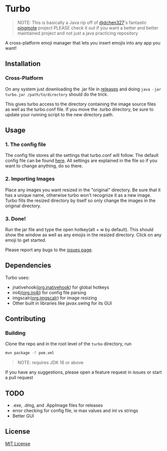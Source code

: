 # Turbo
> NOTE: This is basically a Java rip off of [@dchen327](https://github.com/dchen327)'s fantastic [pingmote](https://github.com/dchen327/pingmote) project
> PLEASE check it out if you want a better and better maintained project and not just a java practicing repository

A cross-platform emoji manager that lets you insert emojis into any app you want!

## Installation
### Cross-Platform
On any system just downloading the .jar file in [releases](https://github.com/ltgr/turbo/releases) and doing `java -jar turbo.jar /path/to/directory` should do the trick.

This gives turbo access to the directory containing the image source files as well as the turbo.conf file.
If you move the .turbo directory, be sure to update your running script to the new directory path.

## Usage
### 1. The config file
The config file stores all the settings that turbo.conf will follow. The default config file can be found [here](https://github.com/ltgr/turbo/blob/master/.turbo/turbo.conf). All settings are explained in the file so if you want to change anything, do so there.

### 2. Importing Images
Place any images you want resized in the "original" directory. Be sure that it has a unique name, otherwise turbo won't recognize it as a new image. Turbo fills the resized directory by itself so only change the images in the original directory.

### 3. Done!
Run the jar file and type the open hotkey(alt + w by default). This should show the window as well as any emojis in the resized directory. Click on any emoji to get started.

Please report any bugs to the [issues page](https://github.com/ltgr/turbo/issues).

## Dependencies
Turbo uses:
- jnativehook([org.jnativehook](https://github.com/kwhat/jnativehook)) for global hotkeys
- ini4j([org.ini4j](http://ini4j.sourceforge.net/)) for config file parsing
- imgscalr([org.imgscalr](https://github.com/rkalla/imgscalr)) for image resizing
- Other built in libraries like javax.swing for its GUI

## Contributing
### Building
Clone the repo and in the root level of the `turbo` directory, run
```sh
mvn package -f pom.xml
```
> NOTE: requires JDK 16 or above

If you have any suggestions, please open a feature request in issues or start a pull request

## TODO
- .exe, .dmg, and .AppImage files for releases
- error checking for config file, ie max values and int vs strings
- Better GUI

## License
[MIT License](https://github.com/ltgr/turbo/blob/master/LICENSE)
